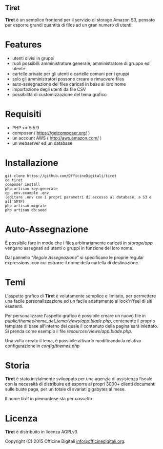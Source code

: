 ## Tiret

**Tiret** è un semplice frontend per il servizio di storage Amazon S3, pensato per esporre grandi
quantità di files ad un gran numero di utenti.

# Features

* utenti divisi in gruppi
* ruoli possibili: amministratore generale, amministratore di gruppo ed utente
* cartelle private per gli utenti e cartelle comuni per i gruppi
* solo gli amministratori possono creare e rimuovere files
* auto-assegnazione dei files caricati in base al loro nome
* importazione degli utenti da file CSV
* possibilità di customizzazione del tema grafico

# Requisiti

* PHP >= 5.5.9
* composer ( https://getcomposer.org/ )
* un account AWS ( http://aws.amazon.com/ )
* un webserver ed un database

# Installazione

```
git clone https://github.com/OfficineDigitali/tiret
cd tiret
composer install
php artisan key:generate
cp .env.example .env
(editare .env con i propri parametri di accesso al database, a S3 e all'SMTP)
php artisan migrate
php artisan db:seed
```

# Auto-Assegnazione

È possibile fare in modo che i files arbitrariamente caricati in _storage/app_ vengano assegnati
ad utenti o gruppi in funzione del loro nome.

Dal pannello "_Regole Assegnazione_" si specificano le proprie regular expressions, con cui
estrarre il nome della cartella di destinazione.

# Temi

L'aspetto grafico di **Tiret** è volutamente semplice e limitato, per permettere una facile
personalizzazione ed un facile adattamento al look'n'feel di siti esistenti.

Per personalizzare l'aspetto grafico è possibile creare un nuovo file in
_public/themes/nome_del_tema/views/app.blade.php_, contenente il proprio template di base
all'interno del quale il contenuto della pagina sarà iniettato. Si prenda come esempio il file
_resources/views/app.blade.php_.

Una volta creato il tema, è possibile attivarlo modificando la relativa configurazione in
_config/themes.php_

# Storia

**Tiret** è stato inizialmente sviluppato per una agenzia di assistenza fiscale con la necessità
di distribuire ed esporre ai propri 3000+ clienti documenti sulle buste paga, per un totale di
svariati gigabytes al mese.

Il nome _tirét_ in piemontese sta per _cassetto_.

# Licenza

**Tiret** è distribuito in licenza AGPLv3.

Copyright (C) 2015 Officine Digitali <info@officinedigitali.org>.
